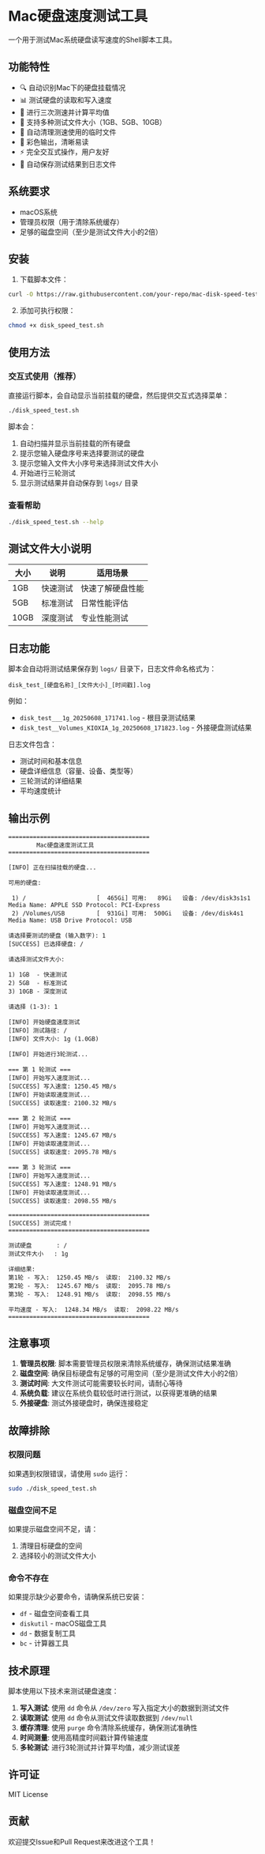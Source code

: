 # Mac硬盘速度测试工具

一个用于测试Mac系统硬盘读写速度的Shell脚本工具。

## 功能特性

- 🔍 自动识别Mac下的硬盘挂载情况
- 📊 测试硬盘的读取和写入速度
- 🔄 进行三次测速并计算平均值
- 📏 支持多种测试文件大小（1GB、5GB、10GB）
- 🧹 自动清理测速使用的临时文件
- 🎨 彩色输出，清晰易读
- ⚡ 完全交互式操作，用户友好
- 📝 自动保存测试结果到日志文件

## 系统要求

- macOS系统
- 管理员权限（用于清除系统缓存）
- 足够的磁盘空间（至少是测试文件大小的2倍）

## 安装

1. 下载脚本文件：
```bash
curl -O https://raw.githubusercontent.com/your-repo/mac-disk-speed-test/main/disk_speed_test.sh
```

2. 添加可执行权限：
```bash
chmod +x disk_speed_test.sh
```

## 使用方法

### 交互式使用（推荐）

直接运行脚本，会自动显示当前挂载的硬盘，然后提供交互式选择菜单：

```bash
./disk_speed_test.sh
```

脚本会：
1. 自动扫描并显示当前挂载的所有硬盘
2. 提示您输入硬盘序号来选择要测试的硬盘
3. 提示您输入文件大小序号来选择测试文件大小
4. 开始进行三轮测试
5. 显示测试结果并自动保存到 `logs/` 目录

### 查看帮助

```bash
./disk_speed_test.sh --help
```

## 测试文件大小说明

| 大小 | 说明 | 适用场景 |
|------|------|----------|
| 1GB  | 快速测试 | 快速了解硬盘性能 |
| 5GB  | 标准测试 | 日常性能评估 |
| 10GB | 深度测试 | 专业性能测试 |

## 日志功能

脚本会自动将测试结果保存到 `logs/` 目录下，日志文件命名格式为：
```
disk_test_[硬盘名称]_[文件大小]_[时间戳].log
```

例如：
- `disk_test___1g_20250608_171741.log` - 根目录测试结果
- `disk_test__Volumes_KIOXIA_1g_20250608_171823.log` - 外接硬盘测试结果

日志文件包含：
- 测试时间和基本信息
- 硬盘详细信息（容量、设备、类型等）
- 三轮测试的详细结果
- 平均速度统计

## 输出示例

```
========================================
        Mac硬盘速度测试工具
========================================

[INFO] 正在扫描挂载的硬盘...

可用的硬盘:

 1) /                    [  465Gi] 可用:   89Gi   设备: /dev/disk3s1s1    Media Name: APPLE SSD Protocol: PCI-Express 
 2) /Volumes/USB         [  931Gi] 可用:  500Gi   设备: /dev/disk4s1      Media Name: USB Drive Protocol: USB 

请选择要测试的硬盘 (输入数字): 1
[SUCCESS] 已选择硬盘: /

请选择测试文件大小:

1) 1GB  - 快速测试
2) 5GB  - 标准测试
3) 10GB - 深度测试

请选择 (1-3): 1

[INFO] 开始硬盘速度测试
[INFO] 测试路径: /
[INFO] 文件大小: 1g (1.0GB)

[INFO] 开始进行3轮测试...

=== 第 1 轮测试 ===
[INFO] 开始写入速度测试...
[SUCCESS] 写入速度: 1250.45 MB/s
[INFO] 开始读取速度测试...
[SUCCESS] 读取速度: 2100.32 MB/s

=== 第 2 轮测试 ===
[INFO] 开始写入速度测试...
[SUCCESS] 写入速度: 1245.67 MB/s
[INFO] 开始读取速度测试...
[SUCCESS] 读取速度: 2095.78 MB/s

=== 第 3 轮测试 ===
[INFO] 开始写入速度测试...
[SUCCESS] 写入速度: 1248.91 MB/s
[INFO] 开始读取速度测试...
[SUCCESS] 读取速度: 2098.55 MB/s

========================================
[SUCCESS] 测试完成！
========================================

测试硬盘       : /
测试文件大小   : 1g

详细结果:
第1轮 - 写入:  1250.45 MB/s  读取:  2100.32 MB/s
第2轮 - 写入:  1245.67 MB/s  读取:  2095.78 MB/s
第3轮 - 写入:  1248.91 MB/s  读取:  2098.55 MB/s

平均速度 - 写入:  1248.34 MB/s  读取:  2098.22 MB/s
========================================
```

## 注意事项

1. **管理员权限**: 脚本需要管理员权限来清除系统缓存，确保测试结果准确
2. **磁盘空间**: 确保目标硬盘有足够的可用空间（至少是测试文件大小的2倍）
3. **测试时间**: 大文件测试可能需要较长时间，请耐心等待
4. **系统负载**: 建议在系统负载较低时进行测试，以获得更准确的结果
5. **外接硬盘**: 测试外接硬盘时，确保连接稳定

## 故障排除

### 权限问题
如果遇到权限错误，请使用 `sudo` 运行：
```bash
sudo ./disk_speed_test.sh
```

### 磁盘空间不足
如果提示磁盘空间不足，请：
1. 清理目标硬盘的空间
2. 选择较小的测试文件大小

### 命令不存在
如果提示缺少必要命令，请确保系统已安装：
- `df` - 磁盘空间查看工具
- `diskutil` - macOS磁盘工具
- `dd` - 数据复制工具
- `bc` - 计算器工具

## 技术原理

脚本使用以下技术来测试硬盘速度：

1. **写入测试**: 使用 `dd` 命令从 `/dev/zero` 写入指定大小的数据到测试文件
2. **读取测试**: 使用 `dd` 命令从测试文件读取数据到 `/dev/null`
3. **缓存清理**: 使用 `purge` 命令清除系统缓存，确保测试准确性
4. **时间测量**: 使用高精度时间戳计算传输速度
5. **多轮测试**: 进行3轮测试并计算平均值，减少测试误差

## 许可证

MIT License

## 贡献

欢迎提交Issue和Pull Request来改进这个工具！
